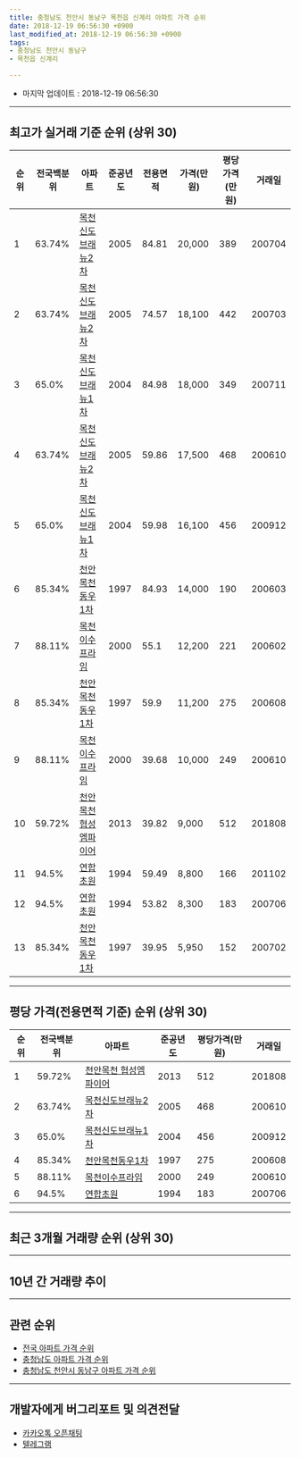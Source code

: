 ```yaml
---
title: 충청남도 천안시 동남구 목천읍 신계리 아파트 가격 순위
date: 2018-12-19 06:56:30 +0900
last_modified_at: 2018-12-19 06:56:30 +0900
tags:
- 충청남도 천안시 동남구
- 목천읍 신계리

---
```


* 마지막 업데이트 : 2018-12-19 06:56:30

---

## 최고가 실거래 기준 순위 (상위 30)


|순위|전국백분위|아파트|준공년도|전용면적|가격(만원)|평당가격(만원)|거래일|
|---|---|---|---|---|---|---|---|
|1|63.74%|[목천신도브래뉴2차](https://search.naver.com/search.naver?query=%EC%B6%A9%EC%B2%AD%EB%82%A8%EB%8F%84+%EC%B2%9C%EC%95%88%EC%8B%9C+%EB%8F%99%EB%82%A8%EA%B5%AC+%EB%AA%A9%EC%B2%9C%EC%9D%8D+%EC%8B%A0%EA%B3%84%EB%A6%AC+%EB%AA%A9%EC%B2%9C%EC%8B%A0%EB%8F%84%EB%B8%8C%EB%9E%98%EB%89%B42%EC%B0%A8)|2005|84.81|20,000|389|200704|
|2|63.74%|[목천신도브래뉴2차](https://search.naver.com/search.naver?query=%EC%B6%A9%EC%B2%AD%EB%82%A8%EB%8F%84+%EC%B2%9C%EC%95%88%EC%8B%9C+%EB%8F%99%EB%82%A8%EA%B5%AC+%EB%AA%A9%EC%B2%9C%EC%9D%8D+%EC%8B%A0%EA%B3%84%EB%A6%AC+%EB%AA%A9%EC%B2%9C%EC%8B%A0%EB%8F%84%EB%B8%8C%EB%9E%98%EB%89%B42%EC%B0%A8)|2005|74.57|18,100|442|200703|
|3|65.0%|[목천신도브래뉴1차](https://search.naver.com/search.naver?query=%EC%B6%A9%EC%B2%AD%EB%82%A8%EB%8F%84+%EC%B2%9C%EC%95%88%EC%8B%9C+%EB%8F%99%EB%82%A8%EA%B5%AC+%EB%AA%A9%EC%B2%9C%EC%9D%8D+%EC%8B%A0%EA%B3%84%EB%A6%AC+%EB%AA%A9%EC%B2%9C%EC%8B%A0%EB%8F%84%EB%B8%8C%EB%9E%98%EB%89%B41%EC%B0%A8)|2004|84.98|18,000|349|200711|
|4|63.74%|[목천신도브래뉴2차](https://search.naver.com/search.naver?query=%EC%B6%A9%EC%B2%AD%EB%82%A8%EB%8F%84+%EC%B2%9C%EC%95%88%EC%8B%9C+%EB%8F%99%EB%82%A8%EA%B5%AC+%EB%AA%A9%EC%B2%9C%EC%9D%8D+%EC%8B%A0%EA%B3%84%EB%A6%AC+%EB%AA%A9%EC%B2%9C%EC%8B%A0%EB%8F%84%EB%B8%8C%EB%9E%98%EB%89%B42%EC%B0%A8)|2005|59.86|17,500|468|200610|
|5|65.0%|[목천신도브래뉴1차](https://search.naver.com/search.naver?query=%EC%B6%A9%EC%B2%AD%EB%82%A8%EB%8F%84+%EC%B2%9C%EC%95%88%EC%8B%9C+%EB%8F%99%EB%82%A8%EA%B5%AC+%EB%AA%A9%EC%B2%9C%EC%9D%8D+%EC%8B%A0%EA%B3%84%EB%A6%AC+%EB%AA%A9%EC%B2%9C%EC%8B%A0%EB%8F%84%EB%B8%8C%EB%9E%98%EB%89%B41%EC%B0%A8)|2004|59.98|16,100|456|200912|
|6|85.34%|[천안목천동우1차](https://search.naver.com/search.naver?query=%EC%B6%A9%EC%B2%AD%EB%82%A8%EB%8F%84+%EC%B2%9C%EC%95%88%EC%8B%9C+%EB%8F%99%EB%82%A8%EA%B5%AC+%EB%AA%A9%EC%B2%9C%EC%9D%8D+%EC%8B%A0%EA%B3%84%EB%A6%AC+%EC%B2%9C%EC%95%88%EB%AA%A9%EC%B2%9C%EB%8F%99%EC%9A%B01%EC%B0%A8)|1997|84.93|14,000|190|200603|
|7|88.11%|[목천이수프라임](https://search.naver.com/search.naver?query=%EC%B6%A9%EC%B2%AD%EB%82%A8%EB%8F%84+%EC%B2%9C%EC%95%88%EC%8B%9C+%EB%8F%99%EB%82%A8%EA%B5%AC+%EB%AA%A9%EC%B2%9C%EC%9D%8D+%EC%8B%A0%EA%B3%84%EB%A6%AC+%EB%AA%A9%EC%B2%9C%EC%9D%B4%EC%88%98%ED%94%84%EB%9D%BC%EC%9E%84)|2000|55.1|12,200|221|200602|
|8|85.34%|[천안목천동우1차](https://search.naver.com/search.naver?query=%EC%B6%A9%EC%B2%AD%EB%82%A8%EB%8F%84+%EC%B2%9C%EC%95%88%EC%8B%9C+%EB%8F%99%EB%82%A8%EA%B5%AC+%EB%AA%A9%EC%B2%9C%EC%9D%8D+%EC%8B%A0%EA%B3%84%EB%A6%AC+%EC%B2%9C%EC%95%88%EB%AA%A9%EC%B2%9C%EB%8F%99%EC%9A%B01%EC%B0%A8)|1997|59.9|11,200|275|200608|
|9|88.11%|[목천이수프라임](https://search.naver.com/search.naver?query=%EC%B6%A9%EC%B2%AD%EB%82%A8%EB%8F%84+%EC%B2%9C%EC%95%88%EC%8B%9C+%EB%8F%99%EB%82%A8%EA%B5%AC+%EB%AA%A9%EC%B2%9C%EC%9D%8D+%EC%8B%A0%EA%B3%84%EB%A6%AC+%EB%AA%A9%EC%B2%9C%EC%9D%B4%EC%88%98%ED%94%84%EB%9D%BC%EC%9E%84)|2000|39.68|10,000|249|200610|
|10|59.72%|[천안목천 협성엠파이어](https://search.naver.com/search.naver?query=%EC%B6%A9%EC%B2%AD%EB%82%A8%EB%8F%84+%EC%B2%9C%EC%95%88%EC%8B%9C+%EB%8F%99%EB%82%A8%EA%B5%AC+%EB%AA%A9%EC%B2%9C%EC%9D%8D+%EC%8B%A0%EA%B3%84%EB%A6%AC+%EC%B2%9C%EC%95%88%EB%AA%A9%EC%B2%9C+%ED%98%91%EC%84%B1%EC%97%A0%ED%8C%8C%EC%9D%B4%EC%96%B4)|2013|39.82|9,000|512|201808|
|11|94.5%|[연합초원](https://search.naver.com/search.naver?query=%EC%B6%A9%EC%B2%AD%EB%82%A8%EB%8F%84+%EC%B2%9C%EC%95%88%EC%8B%9C+%EB%8F%99%EB%82%A8%EA%B5%AC+%EB%AA%A9%EC%B2%9C%EC%9D%8D+%EC%8B%A0%EA%B3%84%EB%A6%AC+%EC%97%B0%ED%95%A9%EC%B4%88%EC%9B%90)|1994|59.49|8,800|166|201102|
|12|94.5%|[연합초원](https://search.naver.com/search.naver?query=%EC%B6%A9%EC%B2%AD%EB%82%A8%EB%8F%84+%EC%B2%9C%EC%95%88%EC%8B%9C+%EB%8F%99%EB%82%A8%EA%B5%AC+%EB%AA%A9%EC%B2%9C%EC%9D%8D+%EC%8B%A0%EA%B3%84%EB%A6%AC+%EC%97%B0%ED%95%A9%EC%B4%88%EC%9B%90)|1994|53.82|8,300|183|200706|
|13|85.34%|[천안목천동우1차](https://search.naver.com/search.naver?query=%EC%B6%A9%EC%B2%AD%EB%82%A8%EB%8F%84+%EC%B2%9C%EC%95%88%EC%8B%9C+%EB%8F%99%EB%82%A8%EA%B5%AC+%EB%AA%A9%EC%B2%9C%EC%9D%8D+%EC%8B%A0%EA%B3%84%EB%A6%AC+%EC%B2%9C%EC%95%88%EB%AA%A9%EC%B2%9C%EB%8F%99%EC%9A%B01%EC%B0%A8)|1997|39.95|5,950|152|200702|


---

## 평당 가격(전용면적 기준) 순위 (상위 30)


|순위|전국백분위|아파트|준공년도|평당가격(만원)|거래일|
|---|---|---|---|---|---|
|1|59.72%|[천안목천 협성엠파이어](https://search.naver.com/search.naver?query=%EC%B6%A9%EC%B2%AD%EB%82%A8%EB%8F%84+%EC%B2%9C%EC%95%88%EC%8B%9C+%EB%8F%99%EB%82%A8%EA%B5%AC+%EB%AA%A9%EC%B2%9C%EC%9D%8D+%EC%8B%A0%EA%B3%84%EB%A6%AC+%EC%B2%9C%EC%95%88%EB%AA%A9%EC%B2%9C+%ED%98%91%EC%84%B1%EC%97%A0%ED%8C%8C%EC%9D%B4%EC%96%B4)|2013|512|201808|
|2|63.74%|[목천신도브래뉴2차](https://search.naver.com/search.naver?query=%EC%B6%A9%EC%B2%AD%EB%82%A8%EB%8F%84+%EC%B2%9C%EC%95%88%EC%8B%9C+%EB%8F%99%EB%82%A8%EA%B5%AC+%EB%AA%A9%EC%B2%9C%EC%9D%8D+%EC%8B%A0%EA%B3%84%EB%A6%AC+%EB%AA%A9%EC%B2%9C%EC%8B%A0%EB%8F%84%EB%B8%8C%EB%9E%98%EB%89%B42%EC%B0%A8)|2005|468|200610|
|3|65.0%|[목천신도브래뉴1차](https://search.naver.com/search.naver?query=%EC%B6%A9%EC%B2%AD%EB%82%A8%EB%8F%84+%EC%B2%9C%EC%95%88%EC%8B%9C+%EB%8F%99%EB%82%A8%EA%B5%AC+%EB%AA%A9%EC%B2%9C%EC%9D%8D+%EC%8B%A0%EA%B3%84%EB%A6%AC+%EB%AA%A9%EC%B2%9C%EC%8B%A0%EB%8F%84%EB%B8%8C%EB%9E%98%EB%89%B41%EC%B0%A8)|2004|456|200912|
|4|85.34%|[천안목천동우1차](https://search.naver.com/search.naver?query=%EC%B6%A9%EC%B2%AD%EB%82%A8%EB%8F%84+%EC%B2%9C%EC%95%88%EC%8B%9C+%EB%8F%99%EB%82%A8%EA%B5%AC+%EB%AA%A9%EC%B2%9C%EC%9D%8D+%EC%8B%A0%EA%B3%84%EB%A6%AC+%EC%B2%9C%EC%95%88%EB%AA%A9%EC%B2%9C%EB%8F%99%EC%9A%B01%EC%B0%A8)|1997|275|200608|
|5|88.11%|[목천이수프라임](https://search.naver.com/search.naver?query=%EC%B6%A9%EC%B2%AD%EB%82%A8%EB%8F%84+%EC%B2%9C%EC%95%88%EC%8B%9C+%EB%8F%99%EB%82%A8%EA%B5%AC+%EB%AA%A9%EC%B2%9C%EC%9D%8D+%EC%8B%A0%EA%B3%84%EB%A6%AC+%EB%AA%A9%EC%B2%9C%EC%9D%B4%EC%88%98%ED%94%84%EB%9D%BC%EC%9E%84)|2000|249|200610|
|6|94.5%|[연합초원](https://search.naver.com/search.naver?query=%EC%B6%A9%EC%B2%AD%EB%82%A8%EB%8F%84+%EC%B2%9C%EC%95%88%EC%8B%9C+%EB%8F%99%EB%82%A8%EA%B5%AC+%EB%AA%A9%EC%B2%9C%EC%9D%8D+%EC%8B%A0%EA%B3%84%EB%A6%AC+%EC%97%B0%ED%95%A9%EC%B4%88%EC%9B%90)|1994|183|200706|


---

## 최근 3개월 거래량 순위 (상위 30)


<div style="width:100%;">
    <canvas id="deal_count_ranking" height="250"></canvas>
</div>


<script>
new Chart(document.getElementById("deal_count_ranking"), {
    type: 'horizontalBar',
    data: {
        labels: ['천안목천동우1차', '목천신도브래뉴2차', '목천이수프라임', '목천신도브래뉴1차', '연합초원'],
        datasets: [{
            label: '실거래 수',
            data: [15, 11, 4, 4, 2],
            borderColor: "rgba(255, 0, 128, 1)",
            backgroundColor: "rgba(255, 0, 128, 0.5)",
            fill: false,
        }]
    },
    options: {
        responsive: true,
        title: {
            display: true,
            text: '최근 3개월 거래량 순위'
        },
        tooltips: {
            mode: 'index',
            intersect: false,
            callbacks: {
                title: function(tooltipItems, data) {
                    return "실거래 수:";
                },
                label: function(tooltipItem, data) {
                    return data.labels[tooltipItem.index] + ": " + tooltipItem.xLabel;
                }
            }
        },
        hover: {
            mode: 'nearest',
            intersect: true
        },
        scales: {
            xAxes: [{
                display: true,
                scaleLabel: {
                    display: true,
                    labelString: '실거래 수'
                },
                ticks: {
                    suggestedMin: 0,
                }
            }],
            yAxes: [{
                display: true,
                ticks: {
                    autoSkip: false,
                    callback: function(value, index, values) {
                        if (value.length > 15)
                            return value.substr(0, 13) + "...";
                        else
                            return value;
                    }
                },
                scaleLabel: {
                    display: false,
                }
            }]
        }
    }
});

</script>


---

## 10년 간 거래량 추이


<div style="width:100%;">
    <canvas id="deal_progress" height="250"></canvas>
</div>

<script>
new Chart(document.getElementById("deal_progress"), {
    type: 'line',
    data: {
        labels: ['200812','200901','200902','200903','200904','200905','200906','200907','200908','200909','200910','200911','200912','201001','201002','201003','201004','201005','201006','201007','201008','201009','201010','201011','201012','201101','201102','201103','201104','201105','201106','201107','201108','201109','201110','201111','201112','201201','201202','201203','201204','201205','201206','201207','201208','201209','201210','201211','201212','201301','201302','201303','201304','201305','201306','201307','201308','201309','201310','201311','201312','201401','201402','201403','201404','201405','201406','201407','201408','201409','201410','201411','201412','201501','201502','201503','201504','201505','201506','201507','201508','201509','201510','201511','201512','201601','201602','201603','201604','201605','201606','201607','201608','201609','201610','201611','201612','201701','201702','201703','201704','201705','201706','201707','201708','201709','201710','201711','201712','201801','201802','201803','201804','201805','201806','201807','201808','201809','201810','201811','201812'],
        datasets: [{
            label: '실거래 수',
            pointRadius: 1,
            data: [19, 12, 50, 33, 32, 34, 41, 44, 40, 37, 36, 33, 28, 29, 37, 41, 41, 50, 39, 34, 35, 31, 44, 41, 42, 47, 52, 70, 49, 27, 55, 64, 57, 52, 47, 41, 47, 58, 65, 57, 44, 47, 30, 53, 26, 52, 38, 45, 22, 39, 40, 53, 41, 40, 43, 28, 29, 25, 47, 30, 31, 34, 33, 60, 56, 36, 42, 49, 63, 64, 58, 39, 32, 31, 38, 62, 60, 44, 40, 30, 36, 39, 28, 25, 25, 11, 17, 23, 31, 24, 21, 22, 24, 24, 30, 28, 36, 20, 26, 34, 19, 23, 23, 24, 27, 19, 26, 19, 15, 17, 13, 20, 27, 14, 19, 10, 14, 17, 15, 17, 4],
            borderColor: "rgba(255, 201, 14, 1)",
            backgroundColor: "rgba(255, 201, 14, 0.5)",
            fill: true,
        }]
    },
    options: {
        responsive: true,
        title: {
            display: true,
            text: '10년간 거래량 추이'
        },
        tooltips: {
            mode: 'index',
            intersect: false,
        },
        hover: {
            mode: 'nearest',
            intersect: true
        },
        scales: {
            xAxes: [{
                display: true,
                scaleLabel: {
                    display: true,
                    labelString: '년/월'
                }
            }],
            yAxes: [{
                display: true,
                ticks: {
                    suggestedMin: 0,
                },
                scaleLabel: {
                    display: true,
                    labelString: '실거래 수'
                }
            }]
        }
    }
});

</script>


---

## 관련 순위

- [전국 아파트 가격 순위](https://inasie.github.io/apt-ranking/전국)
- [충청남도 아파트 가격 순위](https://inasie.github.io/apt-ranking/충청남도)
- [충청남도 천안시 동남구 아파트 가격 순위](https://inasie.github.io/apt-ranking/충청남도-천안시-동남구)


---

## 개발자에게 버그리포트 및 의견전달

- [카카오톡 오픈채팅](https://open.kakao.com/o/gLJUAP4)
- [텔레그램](https://t.me/inasie)

